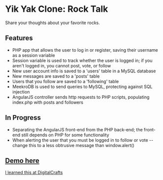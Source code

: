 # Yik Yak Clone: Rock Talk

Share your thoughts about your favorite rocks.

## Features
* PHP app that allows the user to log in or register, saving their username as a session variable
* Session variable is used to track whether the user is logged in; if you aren't logged in, you cannot post, vote, or follow
* New user account info is saved to a 'users' table in a MySQL database
* New messages are saved to a 'posts' table
* Users that you follow are saved to a 'following' table
* MeekroDB is used to send queries to MySQL, protecting against SQL injection
* AngularJS controller sends http requests to PHP scripts, populating index.php with posts and followers

## In Progress
* Separating the AngularJS front-end from the PHP back-end; the front-end still depends on PHP for some functionality
* When alerting the user that you must be logged in to follow or vote -- change this to a less obtrusive message than window.alert()

## [Demo here](http://rocks.kdavidmoore.com)

[I learned this at DigitalCrafts](http://digitalcrafts.com)
